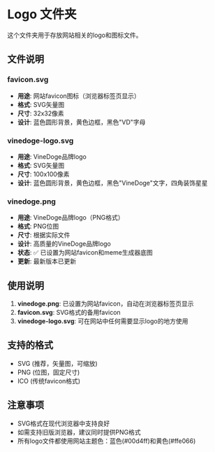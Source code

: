 # Logo 文件夹

这个文件夹用于存放网站相关的logo和图标文件。

## 文件说明

### favicon.svg
- **用途**: 网站favicon图标（浏览器标签页显示）
- **格式**: SVG矢量图
- **尺寸**: 32x32像素
- **设计**: 蓝色圆形背景，黄色边框，黑色"VD"字母

### vinedoge-logo.svg
- **用途**: VineDoge品牌logo
- **格式**: SVG矢量图
- **尺寸**: 100x100像素
- **设计**: 蓝色圆形背景，黄色边框，黑色"VineDoge"文字，四角装饰星星

### vinedoge.png
- **用途**: VineDoge品牌logo（PNG格式）
- **格式**: PNG位图
- **尺寸**: 根据实际文件
- **设计**: 高质量的VineDoge品牌logo
- **状态**: ✅ 已设置为网站favicon和meme生成器底图
- **更新**: 最新版本已更新

## 使用说明

1. **vinedoge.png**: 已设置为网站favicon，自动在浏览器标签页显示
2. **favicon.svg**: SVG格式的备用favicon
3. **vinedoge-logo.svg**: 可在网站中任何需要显示logo的地方使用

## 支持的格式

- SVG (推荐，矢量图，可缩放)
- PNG (位图，固定尺寸)
- ICO (传统favicon格式)

## 注意事项

- SVG格式在现代浏览器中支持良好
- 如需支持旧版浏览器，建议同时提供PNG格式
- 所有logo文件都使用网站主题色：蓝色(#00d4ff)和黄色(#ffe066) 